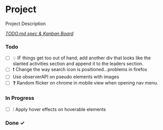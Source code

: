 # Project

Project Description

<em>[TODO.md spec & Kanban Board](https://bit.ly/3fCwKfM)</em>

### Todo

- [ ] 💡 IF things get too out of hand, add another div that looks like the slanted activities section and append it to the leaders section.  
- [ ] ❗ Change the way search icon is positioned...problems in firefox  
- [ ] Use observerAPI on pseudo elements with images  
- [ ] ❓ Random flicker on chrome in mobile view when opening nav menu.  

### In Progress

- [ ] ❕ Apply hover effects on hoverable elements  

### Done ✓


